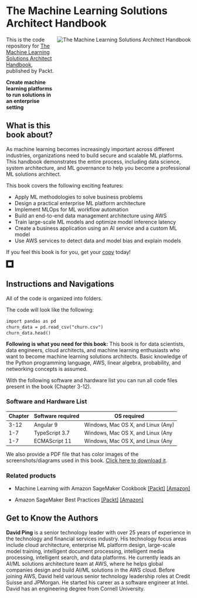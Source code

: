 # The Machine Learning Solutions Architect Handbook

<a href="https://www.packtpub.com/product/the-machine-learning-solutions-architect-handbook/9781801072168?utm_source=github&utm_medium=repository&utm_campaign=9781801072168"><img src="https://static.packt-cdn.com/products/9781801072168/cover/smaller" alt="The Machine Learning Solutions Architect Handbook" height="256px" align="right"></a>

This is the code repository for [The Machine Learning Solutions Architect Handbook](https://www.packtpub.com/product/the-machine-learning-solutions-architect-handbook/9781801072168?utm_source=github&utm_medium=repository&utm_campaign=9781801072168), published by Packt.

**Create machine learning platforms to run solutions in an enterprise setting**

## What is this book about?
As machine learning becomes increasingly important across different industries, organizations need to build secure and scalable ML platforms. 
This handbook demonstrates the entire process, including data science, system architecture, and ML governance to help you become a professional ML solutions architect.


This book covers the following exciting features: 
* Apply ML methodologies to solve business problems
* Design a practical enterprise ML platform architecture
* Implement MLOps for ML workflow automation
* Build an end-to-end data management architecture using AWS
* Train large-scale ML models and optimize model inference latency
* Create a business application using an AI service and a custom ML model
* Use AWS services to detect data and model bias and explain models

If you feel this book is for you, get your [copy](https://www.amazon.com/dp/1801072167) today!

<a href="https://www.packtpub.com/?utm_source=github&utm_medium=banner&utm_campaign=GitHubBanner"><img src="https://raw.githubusercontent.com/PacktPublishing/GitHub/master/GitHub.png" 
alt="https://www.packtpub.com/" border="5" /></a>


## Instructions and Navigations
All of the code is organized into folders.

The code will look like the following:
```
import pandas as pd
churn_data = pd.read_csv("churn.csv")
churn_data.head()
```

**Following is what you need for this book:**
This book is for data scientists, data engineers, cloud architects, and machine learning enthusiasts who want to become machine learning solutions architects. 
Basic knowledge of the Python programming language, AWS, linear algebra, probability, and networking concepts is assumed.

With the following software and hardware list you can run all code files present in the book (Chapter 3-12).

### Software and Hardware List

| Chapter  | Software required                   | OS required                        |
| -------- | ------------------------------------| -----------------------------------|
| 3-12	   | Angular 9                           | Windows, Mac OS X, and Linux (Any) |
| 1-7      | TypeScript 3.7                      | Windows, Mac OS X, and Linux (Any  |
| 1-7      | ECMAScript 11                       | Windows, Mac OS X, and Linux (Any  |


We also provide a PDF file that has color images of the screenshots/diagrams used in this book. [Click here to download it](https://static.packt-cdn.com/downloads/9781801072168_ColorImages.pdf).


### Related products <Other books you may enjoy>
* Machine Learning with Amazon SageMaker Cookbook [[Packt]](https://www.packtpub.com/product/machine-learning-with-amazon-sagemaker-cookbook/9781800567030?utm_source=github&utm_medium=repository&utm_campaign=9781800567030) [[Amazon]](https://www.amazon.com/dp/1800567030)

* Amazon SageMaker Best Practices [[Packt]](https://www.packtpub.com/product/amazon-sagemaker-best-practices/9781801070522?utm_source=github&utm_medium=repository&utm_campaign=9781801070522) [[Amazon]](https://www.amazon.com/dp/1801070520)

## Get to Know the Authors
**David Ping**
is a senior technology leader with over 25 years of experience in the technology and financial services industry. 
His technology focus areas include cloud architecture, enterprise ML platform design, large-scale model training, intelligent document processing, intelligent media processing, intelligent search, and data platforms. 
He currently leads an AI/ML solutions architecture team at AWS, where he helps global companies design and build AI/ML solutions in the AWS cloud. 
Before joining AWS, David held various senior technology leadership roles at Credit Suisse and JPMorgan.
He started his career as a software engineer at Intel. David has an engineering degree from Cornell University.

